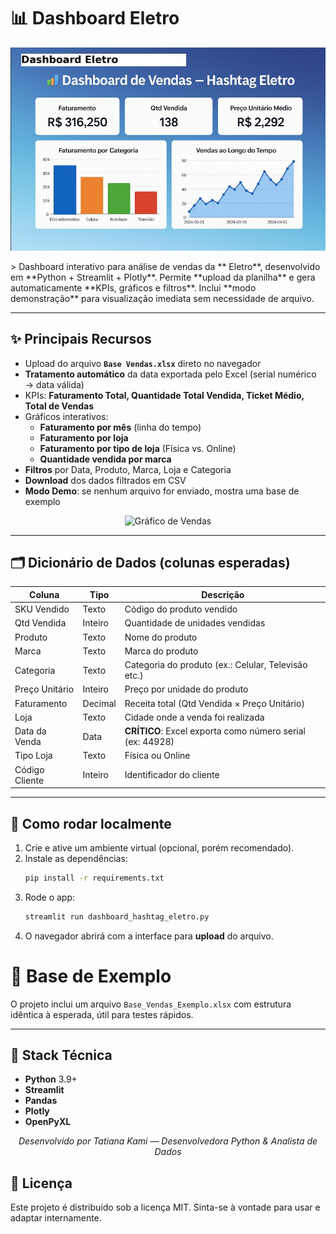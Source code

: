 # 📊 Dashboard  Eletro

<p align="center">
  <img src="assets/das2.jpg" alt="Banner do Projeto" width="600">
</p>
> Dashboard interativo para análise de vendas da ** Eletro**, desenvolvido em **Python + Streamlit + Plotly**. Permite **upload da planilha** e gera automaticamente **KPIs, gráficos e filtros**. Inclui **modo demonstração** para visualização imediata sem necessidade de arquivo.

---

## ✨ Principais Recursos
- Upload do arquivo **`Base Vendas.xlsx`** direto no navegador
- **Tratamento automático** da data exportada pelo Excel (serial numérico → data válida)
- KPIs: **Faturamento Total, Quantidade Total Vendida, Ticket Médio, Total de Vendas**
- Gráficos interativos:
  - **Faturamento por mês** (linha do tempo)
  - **Faturamento por loja**
  - **Faturamento por tipo de loja** (Física vs. Online)
  - **Quantidade vendida por marca**
- **Filtros** por Data, Produto, Marca, Loja e Categoria
- **Download** dos dados filtrados em CSV
- **Modo Demo**: se nenhum arquivo for enviado, mostra uma base de exemplo


<p align="center">
  <img src="assets/dois.jpg" alt="Gráfico de Vendas" width="600">
</p>

---


## 🗂️ Dicionário de Dados (colunas esperadas)
| Coluna            | Tipo              | Descrição                                                    |
|-------------------|-------------------|--------------------------------------------------------------|
| SKU Vendido       | Texto             | Código do produto vendido                                    |
| Qtd Vendida       | Inteiro           | Quantidade de unidades vendidas                              |
| Produto           | Texto             | Nome do produto                                              |
| Marca             | Texto             | Marca do produto                                             |
| Categoria         | Texto             | Categoria do produto (ex.: Celular, Televisão etc.)          |
| Preço Unitário    | Inteiro           | Preço por unidade do produto                                 |
| Faturamento       | Decimal           | Receita total (Qtd Vendida × Preço Unitário)                 |
| Loja              | Texto             | Cidade onde a venda foi realizada                            |
| Data da Venda     | Data              | **CRÍTICO**: Excel exporta como número serial (ex: 44928)    |
| Tipo Loja         | Texto             | Física ou Online                                             |
| Código Cliente    | Inteiro           | Identificador do cliente                                     |



---

## 🚀 Como rodar **localmente**
1. Crie e ative um ambiente virtual (opcional, porém recomendado).
2. Instale as dependências:
   ```bash
   pip install -r requirements.txt
   ```
3. Rode o app:
   ```bash
   streamlit run dashboard_hashtag_eletro.py
   ```
4. O navegador abrirá com a interface para **upload** do arquivo.



# 🧪 Base de Exemplo
O projeto inclui um arquivo `Base_Vendas_Exemplo.xlsx` com estrutura idêntica à esperada, útil para testes rápidos.

---


## 🧰 Stack Técnica
- **Python** 3.9+
- **Streamlit**
- **Pandas**
- **Plotly**
- **OpenPyXL**

<p align="center"><em>Desenvolvido por Tatiana Kami — Desenvolvedora Python & Analista de Dados</em></p>



## 📄 Licença
Este projeto é distribuído sob a licença MIT. Sinta-se à vontade para usar e adaptar internamente.

